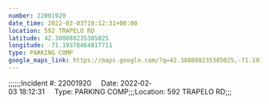 ```yaml
---
number: 22001920
date_time: 2022-02-03T18:12:31+00:00
location: 592 TRAPELO RD
latitude: 42.388888235385025
longitude: -71.19378464817711
type: PARKING COMP
google_maps_link: https://maps.google.com/?q=42.388888235385025,-71.19378464817711
---
```


;;;;;;Incident #: 22001920     Date: 2022‐02‐03 18:12:31     Type: PARKING COMP;;;Location: 592 TRAPELO RD;;;
